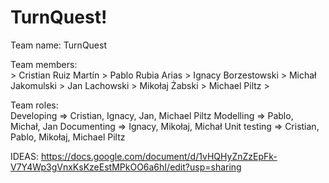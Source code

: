 # TurnQuest!

Team name:			TurnQuest

Team members:		
        > Cristian Ruiz Martín
	> Pablo Rubia Arias
	> Ignacy Borzestowski
	> Michał Jakomulski
	> Jan Lachowski
	> Mikołaj Żabski
        > Michael Piltz
        > 

Team roles:			
Developing 		=> Cristian, Ignacy, Jan, Michael Piltz
Modelling 		=> Pablo, Michał, Jan
Documenting	 	=> Ignacy, Mikołaj, Michał
Unit testing 		=> Cristian, Pablo, Mikołaj, Michael Piltz 

IDEAS: https://docs.google.com/document/d/1vHQHyZnZzEpFk-V7Y4Wp3gVnxKsKzeEstMPkOO6a6hI/edit?usp=sharing
